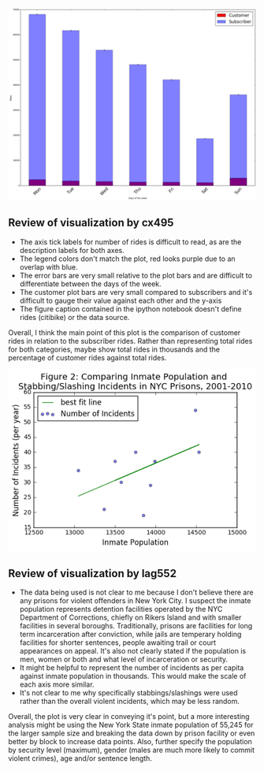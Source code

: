 ![Visualization to review by cx495](https://raw.githubusercontent.com/gsmayes/PUI2016_gsm317/master/HW8_gsm317/cx495.png)

## Review of visualization by cx495 
 - The axis tick labels for number of rides is difficult to read, as are the description labels for both axes.
 - The legend colors don't match the plot, red looks purple due to an overlap with blue.
 - The error bars are very small relative to the plot bars and are difficult to differentiate between the days of the week.
 - The customer plot bars are very small compared to subscribers and it's difficult to gauge their value against each other and the y-axis
 - The figure caption contained in the ipython notebook doesn't define rides (citibike) or the data source.
 
Overall, I think the main point of this plot is the comparison of customer rides in relation to the subscriber rides. Rather than representing total rides for both categories, maybe show total rides in thousands and the percentage of customer rides against total rides. 



![Visualization to review by lag552](https://raw.githubusercontent.com/gsmayes/PUI2016_gsm317/master/HW8_gsm317/lag552.png)

## Review of visualization by lag552 
 - The data being used is not clear to me because I don't believe there are any prisons for violent offenders in New York City. I suspect the inmate population represents detention facilities operated by the NYC Department of Corrections, chiefly on Rikers Island and with smaller facilities in several boroughs. Traditionally, prisons are facilities for long term incarceration after conviction, while jails are temperary holding facilities for shorter sentences, people awaiting trail or court appearances on appeal. It's also not clearly stated if the population is men, women or both and what level of incarceration or security.
 - It might be helpful to represent the number of incidents as per capita against inmate population in thousands. This would make the scale of each axis more similar.
 - It's not clear to me why specifically stabbings/slashings were used rather than the overall violent incidents, which may be less random.

Overall, the plot is very clear in conveying it's point, but a more interesting analysis might be using the New York State inmate population of 55,245 for the larger sample size and breaking the data down by prison facility or even better by block to increase data points. Also, further specify the population by security level (maximum), gender (males are much more likely to commit violent crimes), age and/or sentence length.
